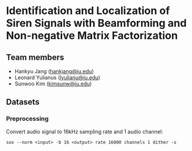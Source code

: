 # Identification and Localization of Siren Signals with Beamforming and Non-negative Matrix Factorization

## Team members
- Hankyu Jang (hankjang@iu.edu)
- Leonard Yulianus (lyulianu@iu.edu)
- Sunwoo Kim (kimsunw@iu.edu)

## Datasets
### Preprocessing
Convert audio signal to 16kHz sampling rate and 1 audio channel:
```
sox --norm <input> -b 16 <output> rate 16000 channels 1 dither -s
```
